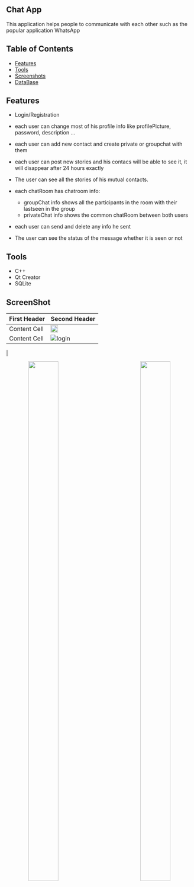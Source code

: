 ## Chat App
This application helps people to communicate with each other such as the popular application WhatsApp


## Table of Contents
- [Features](#Features)
- [Tools](#Tools)
- [Screenshots](#Screenshots)
- [DataBase](#DataBase)

## Features
- Login/Registration
- each user can change most of his profile info like profilePicture, password, description ...
- each user can add new contact and create private or groupchat with them
- each user can post new stories and his contacs will be able to see it, it will disappear after 24 hours exactly
- The user can see all the stories of his mutual contacts.
- each chatRoom has chatroom info:
  - groupChat info shows all the participants in the room with their lastseen in the group   
  - privateChat info shows the common chatRoom between both users               
                            
- each user can send and delete any info he sent
- The user can see the status of the message whether it is seen or not

## Tools
- C++
- Qt Creator
- SQLite
## ScreenShot
| First Header  | Second Header |
| ------------- | ------------- |
| Content Cell  | <img src="https://user-images.githubusercontent.com/83420413/171509916-9fcac049-6d2e-4a0d-aa5d-283655dac89e.png" width="40%" height="60%" align="left" /> |
| Content Cell  |  ![login](https://user-images.githubusercontent.com/91009011/171511650-58f03e59-6ae6-4b9f-b9e7-0e763932a28e.png)
 |
<p align="center">
    <img src="https://user-images.githubusercontent.com/83420413/171509916-9fcac049-6d2e-4a0d-aa5d-283655dac89e.png" width="40%" height="60%" align="left" />
    <img src="https://user-images.githubusercontent.com/83420413/171509760-02a2fc0c-a953-455b-8015-06f208ae5893.png" width="40%" height="60%" align="right"/>
</p>

